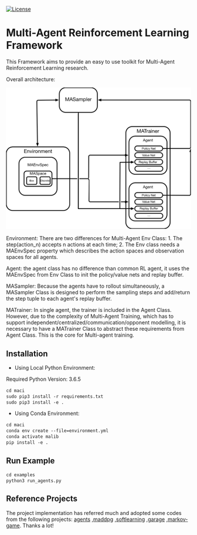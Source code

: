 [![License](https://img.shields.io/badge/license-MIT-blue.svg)](./LICENSE)

# Multi-Agent Reinforcement Learning Framework

This Framework aims to provide an easy to use toolkit for
Multi-Agent Reinforcement Learning research.

Overall architecture:

![processes](./docs/framework_architecture.png)

Environment: There are two differences for Multi-Agent Env Class: 1. The step(action_n) accepts n actions at each time; 2. The Env class needs a MAEnvSpec property which describes the action spaces and observation spaces for all agents.



Agent: the agent class has no difference than common RL agent, it uses the MAEnvSpec from Env Class to init the policy/value nets and replay buffer.

MASampler: Because the agents have to rollout simultaneously, a MASampler Class is designed to perform the sampling steps and add/return the step tuple to each agent's replay buffer.

MATrainer: In single agent, the trainer is included in the Agent Class. However, due to the complexity of Multi-Agent Training, which has to support independent/centralized/communication/opponent modelling, it is necessary to have a MATrainer Class to abstract these requirements from Agent Class. This is the core for Multi-agent training.

## Installation


* Using Local Python Environment:

Required Python Version: 3.6.5

 ```shell
cd maci
sudo pip3 install -r requirements.txt
sudo pip3 install -e .
 ```

* Using Conda Environment:

```shell
cd maci
conda env create --file=environment.yml
conda activate malib
pip install -e .

```


## Run Example

```shell
cd examples
python3 run_agents.py
```


## Reference Projects
The project implementation has referred much and adopted some codes from the following projects:
[agents](https://github.com/tensorflow/agents)
,[maddpg](https://github.com/openai/maddpg)
,[softlearning](https://github.com/rail-berkeley/softlearning)
,[garage](https://github.com/rlworkgroup/garage)
,[markov-game](https://github.com/aijunbai/markov-game). Thanks a lot!
  
    
